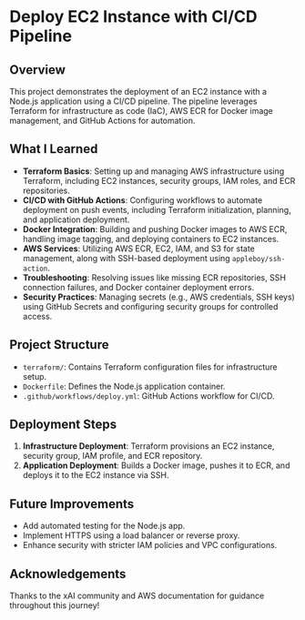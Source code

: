 # Deploy EC2 Instance with CI/CD Pipeline

## Overview
This project demonstrates the deployment of an EC2 instance with a Node.js application using a CI/CD pipeline. The pipeline leverages Terraform for infrastructure as code (IaC), AWS ECR for Docker image management, and GitHub Actions for automation.

## What I Learned
- **Terraform Basics**: Setting up and managing AWS infrastructure using Terraform, including EC2 instances, security groups, IAM roles, and ECR repositories.
- **CI/CD with GitHub Actions**: Configuring workflows to automate deployment on push events, including Terraform initialization, planning, and application deployment.
- **Docker Integration**: Building and pushing Docker images to AWS ECR, handling image tagging, and deploying containers to EC2 instances.
- **AWS Services**: Utilizing AWS ECR, EC2, IAM, and S3 for state management, along with SSH-based deployment using `appleboy/ssh-action`.
- **Troubleshooting**: Resolving issues like missing ECR repositories, SSH connection failures, and Docker container deployment errors.
- **Security Practices**: Managing secrets (e.g., AWS credentials, SSH keys) using GitHub Secrets and configuring security groups for controlled access.

## Project Structure
- `terraform/`: Contains Terraform configuration files for infrastructure setup.
- `Dockerfile`: Defines the Node.js application container.
- `.github/workflows/deploy.yml`: GitHub Actions workflow for CI/CD.

## Deployment Steps
1. **Infrastructure Deployment**: Terraform provisions an EC2 instance, security group, IAM profile, and ECR repository.
2. **Application Deployment**: Builds a Docker image, pushes it to ECR, and deploys it to the EC2 instance via SSH.

## Future Improvements
- Add automated testing for the Node.js app.
- Implement HTTPS using a load balancer or reverse proxy.
- Enhance security with stricter IAM policies and VPC configurations.

## Acknowledgements
Thanks to the xAI community and AWS documentation for guidance throughout this journey!